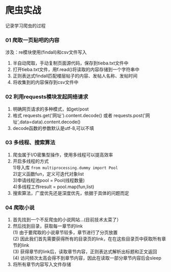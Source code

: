 # 爬虫实战
记录学习爬虫的过程
### 01 爬取一页贴吧的内容
涉及：re模块使用(findall)和csv文件写入
1. 半自动爬取，手动复制页面源代码，保存到tieba.txt文件中
2. 打开tieba.txt文件，用f.read()将读取的内容存储到一个字符串中
3. 正则表达式findall匹配楼层帖子的内容、发帖人名称、发帖时间
4. 将收集到的内容保存到csv文件中


### 02 利用requests模块发起网络请求
1. 明确网页请求的多种模式，如get/post
2. 格式 requests.get('网址').content.decode()  或者 requests.post('网址',data=data).content.decode()
3. decode函数的参数默认是utf-8,可以不填

### 03 多线程、搜索算法
1. 爬虫属于I/O密集型操作，使用多线程可以提高效率
2. 开启多线程的方式<br>
  1)导入库 `from multiprocessing.dummy import Pool`<br>
  2)定义函数fun，定义可迭代对象list<br>
  3)申请线程池pool = Pool(线程数量)<br>
  4)多线程工作result = pool.map(fun,list)<br>
3. 搜索算法，广度优先还是深度优先，依据于具体的问题而定

### 04 爬取小说
1. 首先找到一个不反爬虫的小说网站...(目前技术太菜了）
2. 然后找到目录，获取每一章节的link<br>
(1) 由于要爬取的小说章节较多，章节进行了分页放置<br>
(2) 因此我们首先需要获得所有的目录页的link，在在这些目录页中获取所有章节的link<br>
(3) 获得章节的link后，读取章节内容，正则表达式解析出标题和正文返回<br>
(4) 访问频次太高会得不到章节内容，因此在读取一部分章节内容后会sleep<br>
3. 将所有章节内容写入文件存储
